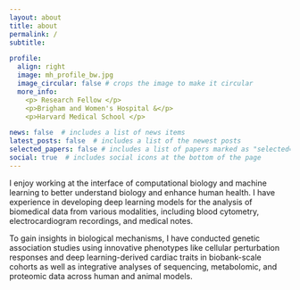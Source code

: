 ```yaml
---
layout: about
title: about
permalink: /
subtitle:

profile:
  align: right
  image: mh_profile_bw.jpg
  image_circular: false # crops the image to make it circular
  more_info:
    <p> Research Fellow </p>
    <p>Brigham and Women's Hospital &</p>
    <p>Harvard Medical School </p>

news: false  # includes a list of news items
latest_posts: false  # includes a list of the newest posts
selected_papers: false # includes a list of papers marked as "selected={true}"
social: true  # includes social icons at the bottom of the page
---
```


I enjoy working at the interface of computational biology and machine learning to better understand biology and enhance human health. I have experience in developing deep learning models for the analysis of biomedical data from various modalities, including blood cytometry, electrocardiogram recordings, and medical notes.

To gain insights in biological mechanisms, I have conducted genetic association studies using innovative phenotypes like cellular perturbation responses and deep learning-derived cardiac traits in biobank-scale cohorts as well as integrative analyses of sequencing, metabolomic, and proteomic data across human and animal models.

